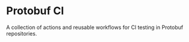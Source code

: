 # Protobuf CI
A collection of actions and reusable workflows for CI testing in Protobuf
repositories.
